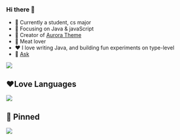### Hi there 👋

-  :ram: Currently a student, cs major
- :orange_book: Focusing on Java & javaScript
- :hammer: Creator of [Aurora Theme](https://github.com/vuepress-aurora/vuepress-theme-aurora)
- :meat_on_bone: Meat lover
- ❤️ I love writing Java, and building fun experiments on type-level
- 💬 <a href="tencent://message/?uin=2291308094">Ask</a> 

<img src="https://github-readme-stats.vercel.app/api?username=qsyyke" style=""/>



## ❤️Love Languages

<img src="https://github-readme-stats.vercel.app/api/top-langs/?username=qsyyke&langs_count=8&layout=compact"/>

## :hammer: Pinned 



<a href="https://github.com/vuepress-aurora/vuepress-theme-aurora">
  <img align="center" src="https://github-readme-stats.vercel.app/api/pin/?username=vuepress-aurora&repo=vuepress-theme-aurora" />
</a>


